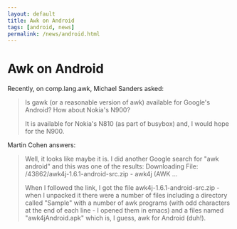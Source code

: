 ```yaml
---
layout: default
title: Awk on Android
tags: [android, news]
permalink: /news/android.html
---
```


Awk on Android
==============

Recently, on comp.lang.awk, Michael Sanders asked:

> Is gawk (or a reasonable version of awk) available for Google's
> Android? How about Nokia's N900?
>
> It is available for Nokia's N810 (as part of busybox) and, I would hope
> for the N900.

Martin Cohen answers:

> Well, it looks like maybe it is. I did another Google search for "awk 
> android" and this was one of the results: 
> Downloading File: /43862/awk4j-1.6.1-android-src.zip - awk4j (AWK ... 
>
> When I followed the link, I got the file 
> awk4j-1.6.1-android-src.zip - when I unpacked it there were a number 
> of files including a directory called "Sample" with a number of awk 
> programs (with odd characters at the end of each line - I opened them 
> in emacs) and a files named "awk4jAndroid.apk" which is, I guess, awk 
> for Android (duh!). 

